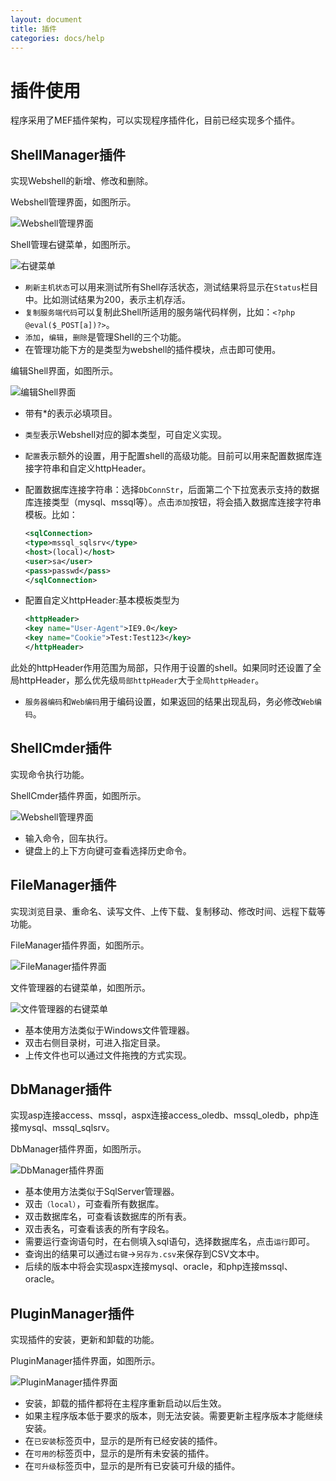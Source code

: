```yaml
---
layout: document
title: 插件
categories: docs/help
---
```


# 插件使用
程序采用了MEF插件架构，可以实现程序插件化，目前已经实现多个插件。

## ShellManager插件
实现Webshell的新增、修改和删除。

Webshell管理界面，如图所示。

![Webshell管理界面](/static/images/altman_shellmanager.png)

Shell管理右键菜单，如图所示。

![右键菜单](/static/images/altman_shellmanager_rightmenu.png)

-  `刷新主机状态`可以用来测试所有Shell存活状态，测试结果将显示在`Status`栏目中。比如测试结果为200，表示主机存活。
-  `复制服务端代码`可以复制此Shell所适用的服务端代码样例，比如：`<?php @eval($_POST[a])?>`。
-  `添加`，`编辑`，`删除`是管理Shell的三个功能。
-  在管理功能下方的是类型为webshell的插件模块，点击即可使用。

编辑Shell界面，如图所示。

![编辑Shell界面](/static/images/altman_shellmanager_edit.png)

-  带有*的表示必填项目。
-  `类型`表示Webshell对应的脚本类型，可自定义实现。
-  `配置`表示额外的设置，用于配置shell的高级功能。目前可以用来配置数据库连接字符串和自定义httpHeader。
-  配置数据库连接字符串：选择`DbConnStr`，后面第二个下拉宽表示支持的数据库连接类型（mysql、mssql等）。点击`添加`按钮，将会插入数据库连接字符串模板。比如：
    
    ```xml
    <sqlConnection>
    <type>mssql_sqlsrv</type>
    <host>(local)</host>
    <user>sa</user>
    <pass>passwd</pass>
    </sqlConnection>
    ```
    
-  配置自定义httpHeader:基本模板类型为
    
    ```xml
    <httpHeader>
    <key name="User-Agent">IE9.0</key>
    <key name="Cookie">Test:Test123</key>
    </httpHeader>
    ```
此处的httpHeader作用范围为局部，只作用于设置的shell。如果同时还设置了全局httpHeader，那么优先级`局部httpHeader`大于`全局httpHeader`。
-  `服务器编码`和`Web编码`用于编码设置，如果返回的结果出现乱码，务必修改`Web编码`。

## ShellCmder插件
实现命令执行功能。

ShellCmder插件界面，如图所示。

![Webshell管理界面](/static/images/altman_shellcmder.png)

-  输入命令，回车执行。
-  键盘上的上下方向键可查看选择历史命令。

## FileManager插件
实现浏览目录、重命名、读写文件、上传下载、复制移动、修改时间、远程下载等功能。

FileManager插件界面，如图所示。

![FileManager插件界面](/static/images/altman_filemanager.png)

文件管理器的右键菜单，如图所示。

![文件管理器的右键菜单](/static/images/altman_filemanager_rightmmenu.png)

-  基本使用方法类似于Windows文件管理器。
-  双击右侧目录树，可进入指定目录。
-  上传文件也可以通过文件拖拽的方式实现。

## DbManager插件
实现asp连接access、mssql，aspx连接access_oledb、mssql_oledb，php连接mysql、mssql_sqlsrv。

DbManager插件界面，如图所示。

![DbManager插件界面](/static/images/altman_dbmanager.png)

-  基本使用方法类似于SqlServer管理器。
-  双击`（local）`，可查看所有数据库。
-  双击数据库名，可查看该数据库的所有表。
-  双击表名，可查看该表的所有字段名。
-  需要运行查询语句时，在右侧填入sql语句，选择数据库名，点击`运行`即可。
-  查询出的结果可以通过`右键`->`另存为.csv`来保存到CSV文本中。
-  后续的版本中将会实现aspx连接mysql、oracle，和php连接mssql、oracle。

## PluginManager插件
实现插件的安装，更新和卸载的功能。

PluginManager插件界面，如图所示。

![PluginManager插件界面](/static/images/altman_pluginmanager.png)

-  安装，卸载的插件都将在主程序重新启动以后生效。
-  如果主程序版本低于要求的版本，则无法安装。需要更新主程序版本才能继续安装。
-  在`已安装`标签页中，显示的是所有已经安装的插件。
-  在`可用的`标签页中，显示的是所有未安装的插件。
-  在`可升级`标签页中，显示的是所有已安装可升级的插件。